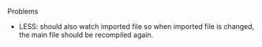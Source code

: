 Problems
 - LESS: should also watch imported file so when imported file 
 is changed, the main file should be recompiled again.
